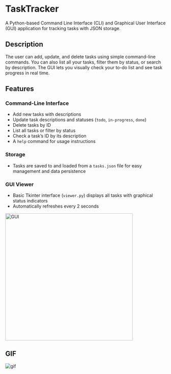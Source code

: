 # TaskTracker  

A Python-based Command Line Interface (CLI) and Graphical User Interface (GUI) application for tracking tasks with JSON storage. 

## Description 

The user can add, update, and delete tasks using simple command-line commands. You can also list all your tasks, filter them by status, or search by description. The GUI lets you visually check your to-do list and see task progress in real time.

## Features  

### Command-Line Interface  
- Add new tasks with descriptions  
- Update task descriptions and statuses (`todo`, `in-progress`, `done`)  
- Delete tasks by ID  
- List all tasks or filter by status  
- Check a task’s ID by its description  
- A `help` command for usage instructions  

### Storage  
- Tasks are saved to and loaded from a `tasks.json` file for easy management and data persistence  

### GUI Viewer  
- Basic Tkinter interface (`viewer.py`) displays all tasks with graphical status indicators  
- Automatically refreshes every 2 seconds  

<img src="Screenshot 2025-09-20 at 9.17.19 PM.png" alt="GUI" width="400">

## GIF

![gif](<tasktracker - HD 720p.gif>)